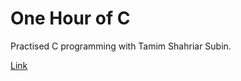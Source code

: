 # One Hour of C
Practised C programming with Tamim Shahriar Subin.

[Link](https://www.facebook.com/computerprogrammingbook/videos/155780172344464/)
